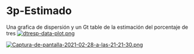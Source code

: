 # 3p-Estimado

Una grafica de dispersión y un Gt table de la estimación del porcentaje de tres
[![dtresp-data-plot.png](https://i.postimg.cc/nctMNv4k/dtresp-data-plot.png)](https://postimg.cc/xqt0zNFJ)

[![Captura-de-pantalla-2021-02-28-a-las-21-21-30.png](https://i.postimg.cc/rpYKH3j0/Captura-de-pantalla-2021-02-28-a-las-21-21-30.png)](https://postimg.cc/06DkMtLP)

